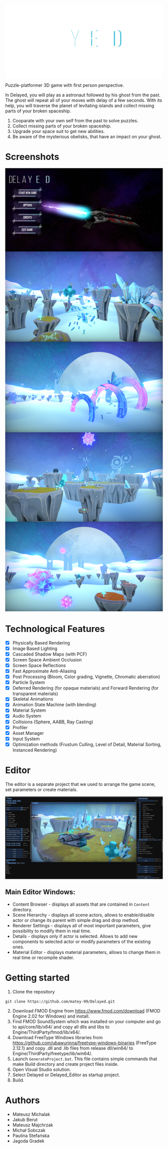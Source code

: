 <img align="center" src="Images/logo.png">

Puzzle-platformer 3D game with first person perspective.

In Delayed, you will play as a astronaut followed by his ghost from the past. The ghost will repeat all of your moves with delay of a few seconds. With its help, you will traverse the planet of levitating islands and collect missing parts of your broken spaceship. 

1. Cooparate with your own self from the past to solve puzzles.
2. Collect missing parts of your broken spaceship.
3. Upgrade your space suit to get new abilities.
4. Be aware of the mysterious obelisks, that have an impact on your ghost.

# Screenshots

<img align="center" src="Images/image1.png">
<img align="center" src="Images/image2.png">
<img align="center" src="Images/image3.png">
<img align="center" src="Images/image4.png">
<img align="center" src="Images/image5.png">

# Technological Features

- [x] Physically Based Rendering
- [x] Image Based Lighting
- [x] Cascaded Shadow Maps (with PCF)
- [x] Screen Space Ambient Occlusion
- [x] Screen Space Reflections
- [x] Fast Approximate Anti-Aliasing
- [x] Post Processing (Bloom, Color grading, Vignette, Chromatic aberration)
- [x] Particle System
- [x] Deferred Rendering (for opaque materials) and Forward Rendering (for transparent materials)
- [x] Skeletal Animations
- [x] Animation State Machine (with blending)
- [x] Material System
- [x] Audio System
- [x] Collisions (Sphere, AABB, Ray Casting)
- [x] Profiler
- [x] Asset Manager
- [x] Input System
- [x] Optimization methods (Frustum Culling, Level of Detail, Material Sorting, Instanced Rendering)

# Editor

The editor is a separate project that we used to arrange the game scene, set parameters or create materials.

<img align="center" src="Images/editor-image1.png">

## Main Editor Windows:
- Content Browser - displays all assets that are contained in ```Content``` directory.
- Scene Hierarchy - displays all scene actors, allows to enable/disable actor or change its parent with simple drag and drop method.
- Renderer Settings - displays all of most important parameters, give possibility to modify them in real time.
- Details - displays only if actor is selected. Allows to add new components to selected actor or modify parameters of the existing ones.
- Material Editor - displays material parameters, allows to change them in real time or recompile shader.

# Getting started

1. Clone the repository
```
git clone https://github.com/matey-99/Delayed.git
```
2. Download FMOD Engine from https://www.fmod.com/download (FMOD Engine 2.02 for Windows) and install.
3. Find FMOD SoundSystem which was installed on your computer and go to api/core/lib/x64/ and copy all dlls and libs to Engine/ThirdParty/fmod/lib/x64/.
4. Download FreeType Windows libraries from https://github.com/ubawurinna/freetype-windows-binaries (FreeType 2.12.1) and copy .dll and .lib files from release dll/win64/ to Engine/ThirdParty/freetype/lib/win64/.
5. Launch ```GenerateProject.bat```. This file contains simple commands that make Build directory and create project files inside.
6. Open Visual Studio solution.
7. Select Delayed or Delayed_Editor as startup project.
8. Build.

# Authors

- Mateusz Michalak
- Jakub Berut
- Mateusz Majchrzak
- Michał Sobczak
- Paulina Stefańska
- Jagoda Gradek
